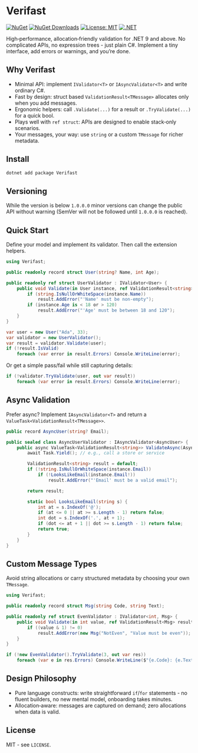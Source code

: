 # Verifast

[![NuGet](https://img.shields.io/nuget/v/Verifast.svg?style=flat-square)](https://www.nuget.org/packages/Verifast)
[![NuGet Downloads](https://img.shields.io/nuget/dt/Verifast.svg?style=flat-square)](https://www.nuget.org/packages/Verifast)
[![License: MIT](https://img.shields.io/badge/license-MIT-blue.svg?style=flat-square)](LICENSE)
[![.NET](https://img.shields.io/badge/.NET-9.0-512BD4?style=flat-square)](#)

High‑performance, allocation‑friendly validation for .NET 9 and above. No complicated APIs, no expression trees - just plain C#. Implement a tiny interface, add errors or warnings, and you’re done.

## Why Verifast

- Minimal API: implement `IValidator<T>` or `IAsyncValidator<T>` and write ordinary C#.
- Fast by design: struct based `ValidationResult<TMessage>` allocates only when you add messages.
- Ergonomic helpers: call `.Validate(...)` for a result or `.TryValidate(...)` for a quick bool.
- Plays well with `ref struct`: APIs are designed to enable stack‑only scenarios.
- Your messages, your way: use `string` or a custom `TMessage` for richer metadata.

## Install

```bash
dotnet add package Verifast
```

## Versioning

While the version is below `1.0.0.0` minor versions can change the public API without warning (SemVer will not be followed until `1.0.0.0` is reached).

## Quick Start

Define your model and implement its validator. Then call the extension helpers.

```csharp
using Verifast;

public readonly record struct User(string? Name, int Age);

public readonly ref struct UserValidator : IValidator<User> {
    public void Validate(in User instance, ref ValidationResult<string> result) {
        if (string.IsNullOrWhiteSpace(instance.Name))
            result.AddError("'Name' must be non-empty");
        if (instance.Age is < 18 or > 120)
            result.AddError("'Age' must be between 18 and 120");
    }
}

var user = new User("Ada", 33);
var validator = new UserValidator();
var result = validator.Validate(user);
if (!result.IsValid)
    foreach (var error in result.Errors) Console.WriteLine(error);
```

Or get a simple pass/fail while still capturing details:

```csharp
if (!validator.TryValidate(user, out var result))
    foreach (var error in result.Errors) Console.WriteLine(error);
```

## Async Validation

Prefer async? Implement `IAsyncValidator<T>` and return a `ValueTask<ValidationResult<TMessage>>`.

```csharp
public record AsyncUser(string? Email);

public sealed class AsyncUserValidator : IAsyncValidator<AsyncUser> {
    public async ValueTask<ValidationResult<string>> ValidateAsync(AsyncUser instance, CancellationToken ct = default) {
        await Task.Yield(); // e.g., call a store or service

        ValidationResult<string> result = default;
        if (!string.IsNullOrWhiteSpace(instance.Email))
            if (!LooksLikeEmail(instance.Email!))
                result.AddError("'Email' must be a valid email");

        return result;

        static bool LooksLikeEmail(string s) {
            int at = s.IndexOf('@');
            if (at <= 0 || at >= s.Length - 1) return false;
            int dot = s.IndexOf('.', at + 1);
            if (dot <= at + 1 || dot >= s.Length - 1) return false;
            return true;
        }
    }
}
```

## Custom Message Types

Avoid string allocations or carry structured metadata by choosing your own `TMessage`.

```csharp
using Verifast;

public readonly record struct Msg(string Code, string Text);

public readonly ref struct EvenValidator : IValidator<int, Msg> {
    public void Validate(in int value, ref ValidationResult<Msg> result) {
        if ((value & 1) != 0)
            result.AddError(new Msg("NotEven", "Value must be even"));
    }
}

if (!new EvenValidator().TryValidate(3, out var res))
    foreach (var e in res.Errors) Console.WriteLine($"{e.Code}: {e.Text}");
```

## Design Philosophy

- Pure language constructs: write straightforward `if`/`for` statements - no fluent builders, no new mental model, onboarding takes minutes.
- Allocation‑aware: messages are captured on demand; zero allocations when data is valid.

## License

MIT - see `LICENSE`.
